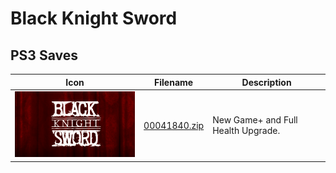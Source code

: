 # Black Knight Sword

## PS3 Saves

| Icon | Filename | Description |
|------|----------|-------------|
| ![Black Knight Sword](ICON0.PNG) | [00041840.zip](00041840.zip) | New Game+ and Full Health Upgrade. |
